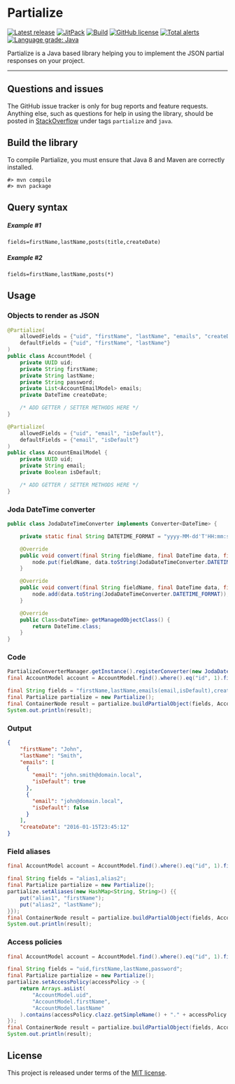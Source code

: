 # Partialize


[![Latest release](https://img.shields.io/badge/latest_release-19.06-orange.svg)](https://github.com/thibaultmeyer/partialize/releases)
[![JitPack](https://jitpack.io/v/thibaultmeyer/partialize.svg)](https://jitpack.io/#thibaultmeyer/partialize)
[![Build](https://api.travis-ci.org/thibaultmeyer/partialize.svg)](https://travis-ci.org/thibaultmeyer/partialize)
[![GitHub license](https://img.shields.io/badge/license-MIT-blue.svg)](https://raw.githubusercontent.com/thibaultmeyer/partialize/master/LICENSE)
[![Total alerts](https://img.shields.io/lgtm/alerts/g/thibaultmeyer/partialize.svg?logo=lgtm&logoWidth=18)](https://lgtm.com/projects/g/thibaultmeyer/partialize/alerts/)
[![Language grade: Java](https://img.shields.io/lgtm/grade/java/g/thibaultmeyer/partialize.svg?logo=lgtm&logoWidth=18)](https://lgtm.com/projects/g/thibaultmeyer/partialize/context:java)


Partialize is a Java based library helping you to implement the JSON partial responses on your project.
*****



## Questions and issues
The GitHub issue tracker is only for bug reports and feature requests. Anything
else, such as questions for help in using the library, should be posted in
[StackOverflow](http://stackoverflow.com/questions/tagged/partialize?sort=active)
under tags `partialize` and `java`.




## Build the library
To compile Partialize, you must ensure that Java 8 and Maven are correctly
installed.

    #> mvn compile
    #> mvn package



## Query syntax

##### Example #1

    fields=firstName,lastName,posts(title,createDate)

##### Example #2

    fields=firstName,lastName,posts(*)



## Usage


### Objects to render as JSON

```java
@Partialize(
    allowedFields = {"uid", "firstName", "lastName", "emails", "createDate"},
    defaultFields = {"uid", "firstName", "lastName"}
)
public class AccountModel {
    private UUID uid;
    private String firstName;
    private String lastName;
    private String password;
    private List<AccountEmailModel> emails;
    private DateTime createDate;

    /* ADD GETTER / SETTER METHODS HERE */
}
```

```java
@Partialize(
    allowedFields = {"uid", "email", "isDefault"},
    defaultFields = {"email", "isDefault"}
)
public class AccountEmailModel {
    private UUID uid;
    private String email;
    private Boolean isDefault;

    /* ADD GETTER / SETTER METHODS HERE */
}
```


### Joda DateTime converter

```java
public class JodaDateTimeConverter implements Converter<DateTime> {

    private static final String DATETIME_FORMAT = "yyyy-MM-dd'T'HH:mm:ss";

    @Override
    public void convert(final String fieldName, final DateTime data, final ObjectNode node) {
        node.put(fieldName, data.toString(JodaDateTimeConverter.DATETIME_FORMAT));
    }

    @Override
    public void convert(final String fieldName, final DateTime data, final ArrayNode node) {
        node.add(data.toString(JodaDateTimeConverter.DATETIME_FORMAT));
    }

    @Override
    public Class<DateTime> getManagedObjectClass() {
        return DateTime.class;
    }
}
```


### Code
```java
PartializeConverterManager.getInstance().registerConverter(new JodaDateTimeConverter());
final AccountModel account = AccountModel.find().where().eq("id", 1).findUnique();

final String fields = "firstName,lastName,emails(email,isDefault),createDate";
final Partialize partialize = new Partialize();
final ContainerNode result = partialize.buildPartialObject(fields, AccountModel.class, account);
System.out.println(result);
```


### Output
```json
{
    "firstName": "John",
    "lastName": "Smith",
    "emails": [
      {
        "email": "john.smith@domain.local",
        "isDefault": true
      },
      {
        "email": "john@domain.local",
        "isDefault": false
      }
    ],
    "createDate": "2016-01-15T23:45:12"
}
```


### Field aliases
```java
final AccountModel account = AccountModel.find().where().eq("id", 1).findUnique();

final String fields = "alias1,alias2";
final Partialize partialize = new Partialize();
partialize.setAliases(new HashMap<String, String>() {{
    put("alias1", "firstName");
    put("alias2", "lastName");
}});
final ContainerNode result = partialize.buildPartialObject(fields, AccountModel.class, account);
System.out.println(result);
```


### Access policies
```java
final AccountModel account = AccountModel.find().where().eq("id", 1).findUnique();

final String fields = "uid,firstName,lastName,password";
final Partialize partialize = new Partialize();
partialize.setAccessPolicy(accessPolicy -> {
    return Arrays.asList(
        "AccountModel.uid",
        "AccountModel.firstName",
        "AccountModel.lastName"
    ).contains(accessPolicy.clazz.getSimpleName() + "." + accessPolicy.field);
});
final ContainerNode result = partialize.buildPartialObject(fields, AccountModel.class, account);
System.out.println(result);
```



## License
This project is released under terms of the [MIT license](https://raw.githubusercontent.com/thibaultmeyer/partialize/master/LICENSE).
